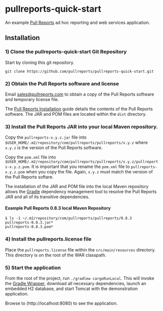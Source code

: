 # pullreports-quick-start
An example [Pull Reports](http://www.pullreports.com) ad hoc reporting and web services application.

## Installation

### 1) Clone the pullreports-quick-start Git Repository

Start by cloning this git repository.

`git clone https://github.com/pullreports/pullreports-quick-start.git`

### 2) Obtain the Pull Reports software and license

Email sales@pullreports.com to obtain a copy of the Pull Reports software and temporary license file.

The [Pull Reports Installation](http://www.pullreports.com/docs/latest/installation.html) guide details the contents of the Pull Reports software. The JAR and POM files are located within the `dist` directory.

### 3) Install the Pull Reports JAR into your local Maven repository.

Copy the `pullreports-x.y.z.jar` file into `$USER_HOME/.m2/repository/com/pullreports/pullreports/x.y.z` where `x.y.z` is the version of the Pull Reports software.

Copy the `pom.xml` file into `$USER_HOME/.m2/repository/com/pullreports/pullreports/x.y.z/pullreports-x.y.z.pom`. It is important that you rename the `pom.xml` file to `pullreports-x.y.z.pom` when you copy the file. Again, `x.y.z` must match the version of the Pull Reports softare. 

The installation of the JAR and POM file into the local Maven repository allows the [Gradle](https://gradle.org) dependency management tool to resolve the Pull Reports JAR and all of its transitive dependencies.

#### Example Pull Reports 0.8.3 local Maven Repository

    $ ls -1 ~/.m2/repository/com/pullreports/pullreports/0.8.3
    pullreports-0.8.3.jar*
    pullreports-0.8.3.pom*


### 4) Install the pullreports.license file

Place the `pullreports.license` file within the `src/main/resources` directory. This directory is on the root of the WAR classpath. 

### 5) Start the application

From the root of the project, run `./gradlew cargoRunLocal`. This will invoke the [Gradle Wrapper](https://docs.gradle.org/current/userguide/gradle_wrapper.html), download all necessary dependencies, launch an embedded H2 database, and start Tomcat with the demonstration application.

Browse to (http://localhost:8080) to see the application.